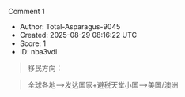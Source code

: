 Comment 1

- Author: Total-Asparagus-9045
- Created: 2025-08-29 08:16:22 UTC
- Score: 1
- ID: nba3vdl

> 移民方向：

> 全球各地-->发达国家+避税天堂小国-->美国/澳洲
